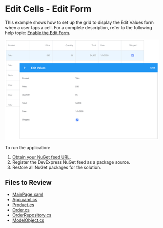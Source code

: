 # Edit Cells - Edit Form
This example shows how to set up the grid to display the Edit Values form when a user taps a cell. For a complete description, refer to the following help topic: [Enable the Edit Form](https://docs.devexpress.com/MobileControls/400993/xamarin-forms/data-grid/examples/edit-cells#how-to-enable-the-edit-form).

<img src="./img/default-edit-form.png"/>

To run the application:
1. [Obtain your NuGet feed URL](http://docs.devexpress.com/GeneralInformation/116042/installation/install-devexpress-controls-using-nuget-packages/obtain-your-nuget-feed-url).
2. Register the DevExpress NuGet feed as a package source.
3. Restore all NuGet packages for the solution.

<!-- default file list -->
## Files to Review

* [MainPage.xaml](./DataGrid_EditForm/MainPage.xaml)
* [App.xaml.cs](./DataGrid_EditForm/App.xaml.cs)
* [Product.cs](./DataGrid_EditForm/DataModel/Product.cs)
* [Order.cs](./DataGrid_EditForm/DataModel/Order.cs)
* [OrderRepository.cs](./DataGrid_EditForm/DataModel/OrderRepository.cs)
* [ModelObject.cs](./DataGrid_EditForm/DataModel/ModelObject.cs)
<!-- default file list end -->